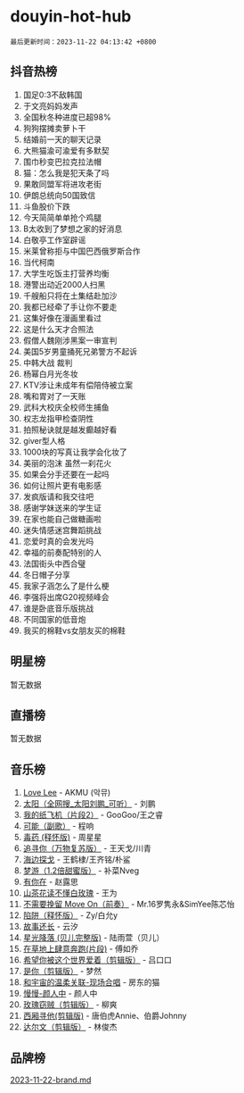 # douyin-hot-hub

`最后更新时间：2023-11-22 04:13:42 +0800`

## 抖音热榜

1. 国足0:3不敌韩国
1. 于文亮妈妈发声
1. 全国秋冬种进度已超98%
1. 狗狗摆摊卖萝卜干
1. 结婚前一天的聊天记录
1. 大熊猫渝可渝爱有多默契
1. 围巾秒变巴拉克拉法帽
1. 猫：怎么我是犯天条了吗
1. 果敢同盟军将进攻老街
1. 伊朗总统向50国致信
1. 斗鱼股价下跌
1. 今天简简单单抢个鸡腿
1. B太收到了梦想之家的好消息
1. 白敬亭工作室辟谣
1. 米莱曾称拒与中国巴西俄罗斯合作
1. 当代柯南
1. 大学生吃饭主打营养均衡
1. 港警出动近2000人扫黑
1. 千艘船只将在土集结赴加沙
1. 我都已经牵了手让你不要走
1. 这集好像在漫画里看过
1. 这是什么天才合照法
1. 假僧人魏刚涉黑案一审宣判
1. 美国5岁男童捅死兄弟警方不起诉
1. 中韩大战 裁判
1. 杨幂白月光冬妆
1. KTV涉让未成年有偿陪侍被立案
1. 嘴和胃对了一天账
1. 武科大校庆全校师生捕鱼
1. 权志龙指甲检查阴性
1. 拍照秘诀就是越发癫越好看
1. giver型人格
1. 1000块的写真让我学会化妆了
1. 美丽的泡沫 虽然一刹花火
1. 如果会分手还要在一起吗
1. 如何让照片更有电影感
1. 发疯版请和我交往吧
1. 感谢学妹送来的学生证
1. 在家也能自己做糖画啦
1. 迷失情感迷宫舞蹈挑战
1. 恋爱时真的会发光吗
1. 幸福的前奏配特别的人
1. 法国街头中西合璧
1. 冬日帽子分享
1. 我家子涵怎么了是什么梗
1. 李强将出席G20视频峰会
1. 谁是卧底音乐版挑战
1. 不同国家的低音炮
1. 我买的棉鞋vs女朋友买的棉鞋

## 明星榜

暂无数据

## 直播榜

暂无数据

## 音乐榜

1. [Love Lee](https://sf6-cdn-tos.douyinstatic.com/obj/tos-cn-ve-2774/o05GbkJGbCBTdDnMtB0fwOYgkeZp23vrWQDQBS) - AKMU (악뮤)
1. [太阳（全网搜_太阳刘鹏_可听）](https://sf3-cdn-tos.douyinstatic.com/obj/tos-cn-ve-2774/ogWbyIQnlBFImVbeDocRdCIYtBHlbJXgfZMvgz) - 刘鹏
1. [我的纸飞机（片段2）](https://sf6-cdn-tos.douyinstatic.com/obj/tos-cn-ve-2774/oM2ZrKcg2CD5AeRB2gkeXOFB1IxAGJdZPazYHf) - GooGoo/王之睿
1. [可能（副歌）](https://sf3-cdn-tos.douyinstatic.com/obj/tos-cn-ve-2774/cde1731888894259b333569393c2fb51) - 程响
1. [毒药 (释怀版)](https://sf6-cdn-tos.douyinstatic.com/obj/tos-cn-ve-2774/oYILMEAzspdZBIzy4frJNB8ZHPHWAhiwowd4Ad) - 周星星
1. [追寻你（万物复苏版）](https://sf6-cdn-tos.douyinstatic.com/obj/tos-cn-ve-2774/oYeAZJsbjIDit9APmBg8u6uDUQnHmoCf3gbo74) - 王天戈/川青
1. [海边探戈](https://sf6-cdn-tos.douyinstatic.com/obj/tos-cn-ve-2774/os9gE0VQCGqt6VQkZDyBBYvfSDY0QFe3vVmubn) - 王鹤棣/王齐铭/朴鲨
1. [梦游（1.2倍甜蜜版）](https://sf3-cdn-tos.douyinstatic.com/obj/tos-cn-ve-2774/o4gyAUm8hwufoEABmwVIiQtHsFuGzAEEWtNMzo) - 补菜Nveg
1. [有你在](https://sf6-cdn-tos.douyinstatic.com/obj/tos-cn-ve-2774/o8zImmNsI8B0yfAW5FKAB1oBhkMAlIrwsZEi1V) - 赵露思
1. [山茶花读不懂白玫瑰](https://sf6-cdn-tos.douyinstatic.com/obj/tos-cn-ve-2774/osfn8B7DktrRHEPJgPCfDbw7QDQEkwC16BxZg9) - 王为
1. [不需要挽留 Move On（前奏）](https://sf6-cdn-tos.douyinstatic.com/obj/tos-cn-ve-2774/ooCBhgCCkF4nExzQL9WZSUbitfA8IsDkgQIYhe) - Mr.16罗隽永&SimYee陈芯怡
1. [陷阱（释怀版）](https://sf3-cdn-tos.douyinstatic.com/obj/tos-cn-ve-2774/oE8C21LeZrzKLDFfQYgMzx4GAIHageG5IzayY7) - Zy/白允y
1. [故事还长](https://sf3-cdn-tos.douyinstatic.com/obj/tos-cn-ve-2774/30a26758c8594f0ab81ac675c33ee2c5) - 云汐
1. [星光降落 (贝儿完整版)](https://sf6-cdn-tos.douyinstatic.com/obj/tos-cn-ve-2774/okwB9hAwyAtsFFkFBzAX1hOOfQuIoMNs0W2Mwr) - 陆雨萱（贝儿）
1. [在草地上肆意奔跑(片段)](https://sf3-cdn-tos.douyinstatic.com/obj/tos-cn-ve-2774/8831d494742f45dabdfa8adb8b817259) - 傅如乔
1. [希望你被这个世界爱着（剪辑版）](https://sf3-cdn-tos.douyinstatic.com/obj/tos-cn-ve-2774/oo4H3BfEygN7l7bQaMBOZHCQ1eI4FqtED5skQ2) - 吕口口
1. [是你（剪辑版）](https://sf6-cdn-tos.douyinstatic.com/obj/tos-cn-ve-2774/46019dae783c4c969944217fe1cfafc4) - 梦然
1. [和宇宙的温柔关联-现场合唱](https://sf6-cdn-tos.douyinstatic.com/obj/tos-cn-ve-2774/o0hONGDYQBgk0e5bqDeQOonVmncA6tC2nBwZLT) - 房东的猫
1. [慢慢-颜人中](https://sf6-cdn-tos.douyinstatic.com/obj/tos-cn-ve-2774/ocjHNfBXdBxQNC8ZGAeoLMFTUgtBg8bkExunDC) - 颜人中
1. [玫瑰窃贼（剪辑版）](https://sf6-cdn-tos.douyinstatic.com/obj/tos-cn-ve-2774/oMqAsB3ixIhSWqAJOAwf3a0hU2zKJLBolQtFlI) - 柳爽
1. [西厢寻他(剪辑版)](https://sf6-cdn-tos.douyinstatic.com/obj/tos-cn-ve-2774/oUsAVfAQKlRNxEv5qxvIB8o5qmIWUcXbzJKJhw) - 唐伯虎Annie、伯爵Johnny
1. [达尔文（剪辑版）](https://sf6-cdn-tos.douyinstatic.com/obj/tos-cn-ve-2774/oQuPQQmEgnCeZsgKQ78VBZjNVtegzBGpoSbQPD) - 林俊杰

## 品牌榜

[2023-11-22-brand.md](2023-11-22-brand.md)
